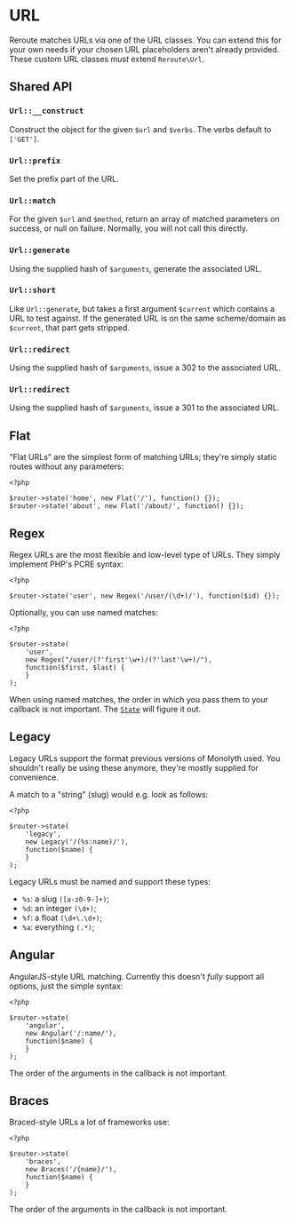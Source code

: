# URL

Reroute matches URLs via one of the URL classes. You can extend this for your
own needs if your chosen URL placeholders aren't already provided. These custom
URL classes _must_ extend `Reroute\Url`.

## Shared API

### `Url::__construct`

Construct the object for the given `$url` and `$verbs`. The verbs default to
`['GET']`.

### `Url::prefix`

Set the prefix part of the URL.

### `Url::match`

For the given `$url` and `$method`, return an array of matched parameters on
success, or null on failure. Normally, you will not call this directly.

### `Url::generate`

Using the supplied hash of `$arguments`, generate the associated URL.

### `Url::short`

Like `Url::generate`, but takes a first argument `$current` which contains a
URL to test against. If the generated URL is on the same scheme/domain as
`$current`, that part gets stripped.

### `Url::redirect`

Using the supplied hash of `$arguments`, issue a 302 to the associated URL.

### `Url::redirect`

Using the supplied hash of `$arguments`, issue a 301 to the associated URL.

## Flat

"Flat URLs" are the simplest form of matching URLs; they're simply static
routes without any parameters:

    <?php

    $router->state('home', new Flat('/'), function() {});
    $router->state('about', new Flat('/about/', function() {});

## Regex

Regex URLs are the most flexible and low-level type of URLs. They simply
implement PHP's PCRE syntax:

    <?php

    $router->state('user', new Regex('/user/(\d+)/'), function($id) {});

Optionally, you can use named matches:

    <?php

    $router->state(
        'user',
        new Regex("/user/(?'first'\w+)/(?'last'\w+)/"),
        function($first, $last) {
        }
    );

When using named matches, the order in which you pass them to your callback
is not important. The [`State`](state) will figure it out.

## Legacy

Legacy URLs support the format previous versions of Monolyth used. You
shouldn't really be using these anymore, they're mostly supplied for
convenience.

A match to a "string" (slug) would e.g. look as follows:

    <?php

    $router->state(
        'legacy',
        new Legacy('/(%s:name)/'),
        function($name) {
        }
    );

Legacy URLs must be named and support these types:

- `%s`: a slug `([a-z0-9-]+)`;
- `%d`: an integer `(\d+)`;
- `%f`: a float `(\d+\.\d+)`;
- `%a`: everything `(.*)`;

## Angular

AngularJS-style URL matching. Currently this doesn't _fully_ support all
options, just the simple syntax:

    <?php

    $router->state(
        'angular',
        new Angular('/:name/'),
        function($name) {
        }
    );

The order of the arguments in the callback is not important.

## Braces

Braced-style URLs a lot of frameworks use:

    <?php

    $router->state(
        'braces',
        new Braces('/{name}/'),
        function($name) {
        }
    );

The order of the arguments in the callback is not important.
